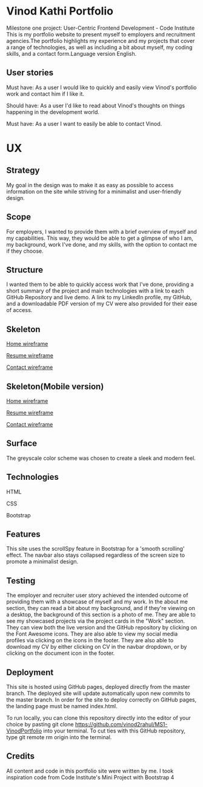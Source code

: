 # Vinod Kathi Portfolio
Milestone one project: User-Centric Frontend Development - Code Institute
This is my portfolio website to present myself to employers and recruitment agencies.The portfolio highlights my experience and my projects that cover a range of technologies, as well as including a bit about myself, my coding skills, and a contact form.Language version English.

## User stories
Must have:
As a user I would like to quickly and easily view Vinod's portfolio work and contact him if I like it.

Should have:
As a user I'd like to read about Vinod's thoughts on things happening in the development world.

Must have:
As a user I want to easily be able to contact Vinod.


#   UX

##  Strategy
My goal in the design was to make it as easy as possible to access information on the site while striving for a minimalist and user-friendly design.
##  Scope
For employers, I wanted to provide them with a brief overview of myself and my capabilities. This way, they would be able to get a glimpse of who I am, my background, work I've done, and my skills, with the option to contact me if they choose.
##  Structure
I wanted them to be able to quickly access work that I've done, providing a short summary of the project and main technologies with a link to each GitHub Repository and live demo. A link to my LinkedIn profile, my GitHub, and a downloadable PDF version of my CV were also provided for their ease of access.
 
##  Skeleton
[Home wireframe](https://raw.githubusercontent.com/vinod2rahul/MS1-VinodPortfolio/master/assets/images/Wireframes/home.jpg)

[Resume wireframe](https://raw.githubusercontent.com/vinod2rahul/MS1-VinodPortfolio/master/assets/images/Wireframes/resume.jpg)

[Contact wireframe](https://raw.githubusercontent.com/vinod2rahul/MS1-VinodPortfolio/master/assets/images/Wireframes/contact.jpg)

##  Skeleton(Mobile version)
[Home wireframe](https://raw.githubusercontent.com/vinod2rahul/MS1-VinodPortfolio/master/assets/images/Wireframes/mobilehome.jpg)

[Resume wireframe](https://raw.githubusercontent.com/vinod2rahul/MS1-VinodPortfolio/master/assets/images/Wireframes/mobileresume.jpg)

[Contact wireframe](https://raw.githubusercontent.com/vinod2rahul/MS1-VinodPortfolio/master/assets/images/Wireframes/mobilecontact.jpg)

##  Surface
The greyscale color scheme was chosen to create a sleek and modern feel.
##  Technologies
HTML

CSS

Bootstrap

## Features
This site uses the scrollSpy feature in Bootstrap for a 'smooth scrolling' effect. The navbar also stays collapsed regardless of the screen size to promote a minimalist design.

## Testing
The employer and recruiter user story achieved the intended outcome of providing them with a showcase of myself and my work. In the about me section, they can read a bit about my background, and if they're viewing on a desktop, the background of this section is a photo of me. They are able to see my showcased projects via the project cards in the "Work" section. They can view both the live version and the GitHub repository by clicking on the Font Awesome icons. They are also able to view my social media profiles via clicking on the icons in the footer. They are also able to download my CV by either clicking on CV in the navbar dropdown, or by clicking on the document icon in the footer.


##  Deployment
This site is hosted using GitHub pages, deployed directly from the master branch. The deployed site will update automatically upon new commits to the master branch. In order for the site to deploy correctly on GitHub pages, the landing page must be named index.html.

To run locally, you can clone this repository directly into the editor of your choice by pasting git clone https://github.com/vinod2rahul/MS1-VinodPortfolio into your terminal. To cut ties with this GitHub repository, type git remote rm origin into the terminal.

##  Credits
All content and code in this portfolio site were written by me.
I took inspiration code from  Code Institute's Mini Project with Bootstrap 4



